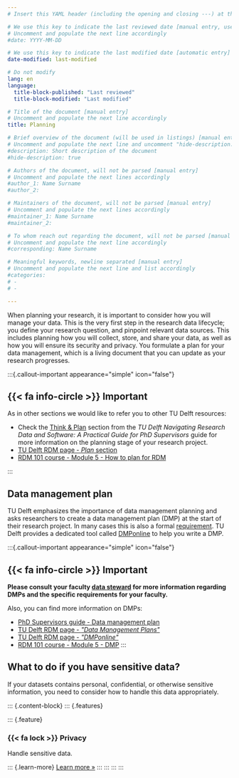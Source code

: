 ```yaml
---
# Insert this YAML header (including the opening and closing ---) at the beginning of the document and fill it out accordingly

# We use this key to indicate the last reviewed date [manual entry, use YYYY-MM-DD]
# Uncomment and populate the next line accordingly
#date: YYYY-MM-DD

# We use this key to indicate the last modified date [automatic entry]
date-modified: last-modified

# Do not modify
lang: en
language: 
  title-block-published: "Last reviewed"
  title-block-modified: "Last modified"

# Title of the document [manual entry]
# Uncomment and populate the next line accordingly
title: Planning

# Brief overview of the document (will be used in listings) [manual entry]
# Uncomment and populate the next line and uncomment "hide-description: true".
#description: Short description of the document
#hide-description: true

# Authors of the document, will not be parsed [manual entry]
# Uncomment and populate the next lines accordingly
#author_1: Name Surname
#author_2:

# Maintainers of the document, will not be parsed [manual entry]
# Uncomment and populate the next lines accordingly
#maintainer_1: Name Surname
#maintainer_2:

# To whom reach out regarding the document, will not be parsed [manual entry]
# Uncomment and populate the next line accordingly
#corresponding: Name Surname

# Meaningful keywords, newline separated [manual entry]
# Uncomment and populate the next line and list accordingly
#categories: 
# - 
# - 

---
```


When planning your research, it is important to consider how you will manage your data. This is the very first step in the research data lifecycle; you define your research question, and pinpoint relevant data sources. This includes planning how you will collect, store, and share your data, as well as how you will ensure its security and privacy. You formulate a plan for your data management, which is a living document that you can update as your research progresses.

:::{.callout-important appearance="simple" icon="false"}
## {{< fa info-circle >}} Important
As in other sections we would like to refer you to other TU Delft resources:


- Check the [Think & Plan](https://phdsupervisors.tudl.tudelft.nl/phase/think-plan/) section from the *TU Delft Navigating Research Data and Software: A Practical Guide for PhD Supervisors* guide for more information on the planning stage of your research project.
- [TU Delft RDM page - *Plan* section](https://www.tudelft.nl/en/library/current-topics/research-data-management/r/plan)
- [RDM 101 course - Module 5 - How to plan for RDM](https://tu-delft-library.github.io/rdm101-book/modules/module5.html)

:::


## Data management plan

TU Delft emphasizes the importance of data management planning and asks researchers to create a data management plan (DMP) at the start of their research project. In many cases this is also a formal [requirement](https://www.tudelft.nl/en/library/current-topics/research-data-management/r/policies/funders-policies). TU Delft provides a dedicated tool called [DMPonline](https://dmponline.tudelft.nl/) to help you write a DMP.


:::{.callout-important appearance="simple" icon="false"}
## {{< fa info-circle >}} Important
**Please consult your faculty [data steward](https://www.tudelft.nl/library/research-data-management/r/support/data-stewardship/contact) for more information regarding DMPs and the specific requirements for your faculty.**

Also, you can find more information on DMPs:

- [PhD Supervisors guide - Data management plan](https://phdsupervisors.tudl.tudelft.nl/phase/data-management-plan/)
- [TU Delft RDM page - *"Data Management Plans"*](https://www.tudelft.nl/en/library/current-topics/research-data-management/r/plan/data-management-plans)
- [TU Delft RDM page - *"DMPonline"*](https://www.tudelft.nl/en/library/current-topics/research-data-management/r/plan/dmponline/dmponline)
- [RDM 101 course - Module 5 - DMP](https://tu-delft-library.github.io/rdm101-book/modules/module5.html#data-management-plan-dmp)
:::

## What to do if you have sensitive data?

If your datasets contains personal, confidential, or otherwise sensitive information, you need to consider how to handle this data appropriately.

::: {.content-block}
::: {.features}

::: {.feature}
### {{< fa lock >}} Privacy
Handle sensitive data.

::: {.learn-more}
[Learn more »](./privacy.md)
:::
:::
:::
:::
